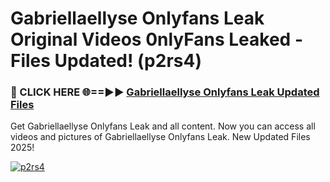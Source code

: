 # Gabriellaellyse Onlyfans Leak Original Videos 0nlyFans Leaked - Files Updated! (p2rs4)

<h3>🔴 CLICK HERE 🌐==►► <a href="https://tinyurl.com/x26r9saj" rel="nofollow">Gabriellaellyse Onlyfans Leak Updated Files</a></h3>

Get Gabriellaellyse Onlyfans Leak and all content. Now you can access all videos and pictures of Gabriellaellyse Onlyfans Leak. New Updated Files 2025!

[![p2rs4](https://i.imgur.com/LkgZPqh.gif)](https://tinyurl.com/x26r9saj)
